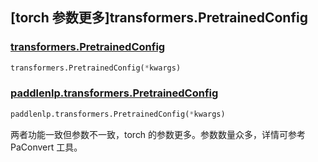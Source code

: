 ## [torch 参数更多]transformers.PretrainedConfig

### [transformers.PretrainedConfig](https://hf-mirror.com/docs/transformers/v4.42.0/en/main_classes/configuration#transformers.PretrainedConfig)

```python
transformers.PretrainedConfig(*kwargs)
```

### [paddlenlp.transformers.PretrainedConfig](https://github.com/PaddlePaddle/PaddleNLP/blob/e336e78c338d2514ee6c937982ce5d8c960b85ff/paddlenlp/generation/configuration_utils.py#L62)

```python
paddlenlp.transformers.PretrainedConfig(*kwargs)
```

两者功能一致但参数不一致，torch 的参数更多。参数数量众多，详情可参考 PaConvert 工具。
